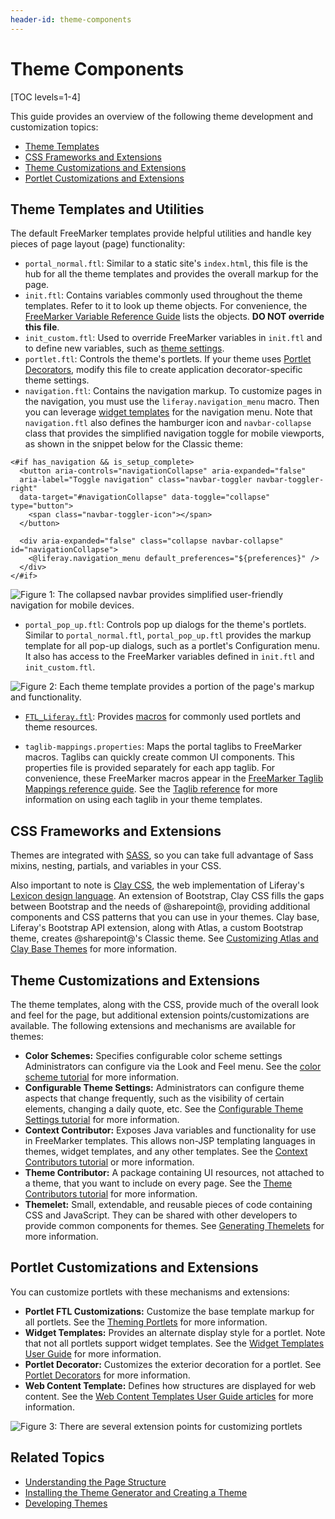 ```yaml
---
header-id: theme-components
---
```


# Theme Components

[TOC levels=1-4]

This guide provides an overview of the following theme development and
customization topics:

- [Theme Templates](#theme-templates)
- [CSS Frameworks and Extensions](#css-frameworks-and-extensions)
- [Theme Customizations and Extensions](#theme-customizations-and-extensions)
- [Portlet Customizations and Extensions](#portlet-customizations-and-extensions)

## Theme Templates and Utilities

The default FreeMarker templates provide helpful utilities and handle key pieces
of page layout (page) functionality: 

- `portal_normal.ftl`: Similar to a static site's `index.html`, this file is 
  the hub for all the theme templates and provides the overall markup for the
  page.
- `init.ftl`: Contains variables commonly used throughout the theme templates. 
  Refer to it to look up theme objects. For convenience, the
  [FreeMarker Variable Reference Guide](/docs/7-2/reference/-/knowledge_base/r/freemarker-variable-reference-guide)
  lists the objects. 
  **DO NOT override this file**.
- `init_custom.ftl`: Used to override FreeMarker variables in `init.ftl` and to
  define new variables, such as 
  [theme settings](/docs/7-2/frameworks/-/knowledge_base/f/making-configurable-theme-settings).
- `portlet.ftl`: Controls the theme's portlets. If your theme uses 
  [Portlet Decorators](/docs/7-2/frameworks/-/knowledge_base/f/theming-portlets#portlet-decorators), 
  modify this file to create application decorator-specific theme settings. 
- `navigation.ftl`: Contains the navigation markup. To customize pages in the
  navigation, you must use the `liferay.navigation_menu` macro. Then you can
  leverage
  [widget templates](https://github.com/liferay/liferay-portal/tree/7.2.x/modules/apps/site-navigation/site-navigation-menu-web/src/main/resources/com/liferay/site/navigation/menu/web/portlet/template/dependencies)
  for the navigation menu. Note that `navigation.ftl` also defines the hamburger
  icon and `navbar-collapse` class that provides the simplified navigation
  toggle for mobile viewports, as shown in the snippet below for the Classic
  theme:

```markup
<#if has_navigation && is_setup_complete>
  <button aria-controls="navigationCollapse" aria-expanded="false" 
  aria-label="Toggle navigation" class="navbar-toggler navbar-toggler-right" 
  data-target="#navigationCollapse" data-toggle="collapse" type="button">
    <span class="navbar-toggler-icon"></span>
  </button>

  <div aria-expanded="false" class="collapse navbar-collapse" id="navigationCollapse">
    <@liferay.navigation_menu default_preferences="${preferences}" />
  </div>
</#if>
```

![Figure 1: The collapsed navbar provides simplified user-friendly navigation for mobile devices.](../../../images/portal-layout-mobile-nav.png)

- `portal_pop_up.ftl`: Controls pop up dialogs for the
  theme's portlets. Similar to `portal_normal.ftl`, `portal_pop_up.ftl` provides
  the markup template for all pop-up dialogs, such as a portlet's Configuration 
  menu. It also has access to the FreeMarker variables defined in `init.ftl` and 
  `init_custom.ftl`.

![Figure 2: Each theme template provides a portion of the page's markup and functionality.](../../../images/portal-layout-theme-templates.png)

- [`FTL_Liferay.ftl`](https://github.com/liferay/liferay-portal/blob/7.2.x/modules/apps/portal-template/portal-template-freemarker/src/main/resources/FTL_liferay.ftl): 
    Provides [macros](/docs/7-2/reference/-/knowledge_base/r/sharepoint-freemarker-macros) 
    for commonly used portlets and theme resources. 

- `taglib-mappings.properties`: Maps the portal taglibs to FreeMarker macros.
  Taglibs can quickly create common UI components. This properties file is 
  provided separately for each app taglib. For convenience, these FreeMarker
  macros appear in the [FreeMarker Taglib Mappings reference guide](/docs/7-2/reference/-/knowledge_base/r/freemarker-taglib-macros). 
  See the [Taglib reference](/docs/7-2/reference/-/knowledge_base/r/front-end-taglibs) 
  for more information on using each taglib in your theme templates. 

## CSS Frameworks and Extensions

Themes are integrated with [SASS](https://sass-lang.com/), so you can take full 
advantage of Sass mixins, nesting, partials, and variables in your CSS. 

Also important to note is 
[Clay CSS](https://clayui.com/), 
the web implementation of Liferay's 
[Lexicon design language](https://lexicondesign.io/). 
An extension of Bootstrap, Clay CSS fills the gaps between Bootstrap and the 
needs of @sharepoint@, providing additional components and CSS patterns that you 
can use in your themes. Clay base, Liferay's Bootstrap API extension, along with 
Atlas, a custom Bootstrap theme, creates @sharepoint@'s Classic theme. See 
[Customizing Atlas and Clay Base Themes](/docs/7-2/frameworks/-/knowledge_base/f/customizing-atlas-and-clay-base-themes) 
for more information.

## Theme Customizations and Extensions

The theme templates, along with the CSS, provide much of the overall look and 
feel for the page, but additional extension points/customizations are available. 
The following extensions and mechanisms are available for themes:

- **Color Schemes:** Specifies configurable color scheme settings Administrators
  can configure via the Look and Feel menu. See the 
  [color scheme tutorial](/docs/7-2/frameworks/-/knowledge_base/f/creating-color-schemes-for-your-theme)
  for more information.
- **Configurable Theme Settings:** Administrators can configure
  theme aspects that change frequently, such as the visibility of
  certain elements, changing a daily quote, etc. See the 
  [Configurable Theme Settings tutorial](/docs/7-2/frameworks/-/knowledge_base/f/making-configurable-theme-settings)
  for more information. 
- **Context Contributor:** Exposes Java variables and functionality for use in
  FreeMarker templates. This allows non-JSP templating languages in themes,
  widget templates, and any other templates. See the 
  [Context Contributors tutorial](/docs/7-2/frameworks/-/knowledge_base/f/injecting-additional-context-variables-and-functionality-into-your-theme-te)
  or more information.
- **Theme Contributor:** A package containing UI resources, not attached to a 
  theme, that you want to include on every page. See the 
  [Theme Contributors tutorial](/docs/7-2/frameworks/-/knowledge_base/f/packaging-independent-ui-resources-for-your-site) 
  for more information. 
- **Themelet:** Small, extendable, and reusable pieces of code containing CSS
  and JavaScript. They can be shared with other developers to provide common
  components for themes. See 
  [Generating Themelets](/docs/7-2/reference/-/knowledge_base/r/creating-themelets-with-the-themes-generator)
  for more information.

## Portlet Customizations and Extensions

You can customize portlets with these mechanisms and extensions:

- **Portlet FTL Customizations:** Customize the base template markup for all 
  portlets. See the 
  [Theming Portlets](/docs/7-2/frameworks/-/knowledge_base/f/theming-portlets) 
  for more information.
- **Widget Templates:** Provides an alternate display style 
  for a portlet. Note that not all portlets support widget templates. See the 
  [Widget Templates User Guide](/docs/7-2/user/-/knowledge_base/u/styling-widgets-with-widget-templates) 
  for more information.
- **Portlet Decorator:** Customizes the exterior decoration for a portlet. 
  See [Portlet Decorators](/docs/7-2/frameworks/-/knowledge_base/f/theming-portlets#portlet-decorators) 
  for more information.
- **Web Content Template:** Defines how structures are displayed for web content. 
  See the 
  [Web Content Templates User Guide articles](/docs/7-2/user/-/knowledge_base/u/designing-web-content-with-templates) 
  for more information.

![Figure 3: There are several extension points for customizing portlets](../../../images/portal-layout-portlet-customizations.png)

## Related Topics

- [Understanding the Page Structure](/docs/7-2/customization/-/knowledge_base/c/understanding-the-page-structure)
- [Installing the Theme Generator and Creating a Theme](/docs/7-2/reference/-/knowledge_base/r/installing-the-theme-generator-and-creating-a-theme)
- [Developing Themes](/docs/7-2/frameworks/-/knowledge_base/f/developing-themes)

